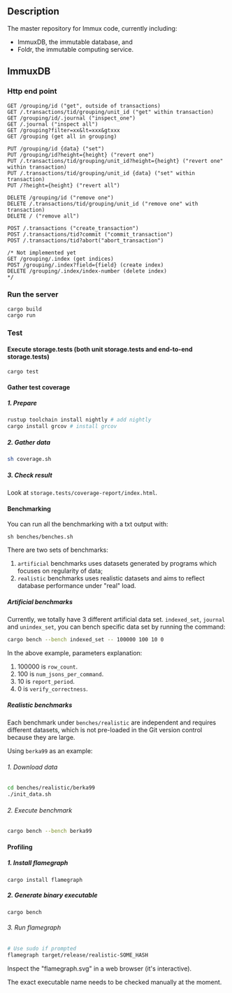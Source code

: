 ## Description

The master repository for Immux code, currently including:
- ImmuxDB, the immutable database, and
- Foldr, the immutable computing service.

## ImmuxDB

### Http end point
```
GET /grouping/id ("get", outside of transactions)
GET /.transactions/tid/grouping/unit_id ("get" within transaction)
GET /grouping/id/.journal ("inspect_one")
GET /.journal ("inspect all")
GET /grouping?filter=xx&lt=xxx&gtxxx
GET /grouping (get all in grouping)

PUT /grouping/id {data} ("set")
PUT /grouping/id?height={height} ("revert one")
PUT /.transactions/tid/grouping/unit_id?height={height} ("revert one" within transaction)
PUT /.transactions/tid/grouping/unit_id {data} ("set" within transaction)
PUT /?height={height} ("revert all")

DELETE /grouping/id ("remove one")
DELETE /.transactions/tid/grouping/unit_id ("remove one" with transaction)
DELETE / ("remove all")

POST /.transactions ("create_transaction")
POST /.transactions/tid?commit ("commit_transaction")
POST /.transactions/tid?abort("abort_transaction")

/* Not implemented yet
GET /grouping/.index (get indices)
POST /grouping/.index?field={field} (create index)
DELETE /grouping/.index/index-number (delete index)
*/
```

### Run the server

```
cargo build
cargo run
```

### Test

#### Execute storage.tests (both unit storage.tests and end-to-end storage.tests)
```
cargo test
```

#### Gather test coverage

##### 1. Prepare

```bash
rustup toolchain install nightly # add nightly
cargo install grcov # install grcov
```

##### 2. Gather data

```bash
sh coverage.sh
```

##### 3. Check result

Look at `storage.tests/coverage-report/index.html`.

#### Benchmarking

You can run all the benchmarking with a txt output with:

```aidl
sh benches/benches.sh 
```

There are two sets of benchmarks:
1. `artificial` benchmarks uses datasets generated by programs which focuses on regularity of data;
2. `realistic` benchmarks uses realistic datasets and aims to reflect database performance under "real" load.

##### Artificial benchmarks

Currently, we totally have 3 different artificial data set. `indexed_set`, `journal` and `unindex_set`,
 you can bench specific data set by running the command: 

```bash
cargo bench --bench indexed_set -- 100000 100 10 0
```

In the above example, parameters explanation:
 
1. 100000 is `row_count`.
2. 100 is `num_jsons_per_command`.
3. 10 is `report_period`.
4. 0 is `verify_correctness`.

##### Realistic benchmarks

Each benchmark under `benches/realistic` are independent and requires different datasets, which is not pre-loaded in the Git version control because they are large.

Using `berka99` as an example:

###### 1. Download data

```bash
cd benches/realistic/berka99
./init_data.sh
```

###### 2. Execute benchmark

```bash
cargo bench --bench berka99
```

#### Profiling

##### 1. Install flamegraph

```
cargo install flamegraph
```

##### 2. Generate binary executable

```
cargo bench
```

###### 3. Run flamegraph

```bash
# Use sudo if prompted
flamegraph target/release/realistic-SOME_HASH
```

Inspect the "flamegraph.svg" in a web browser (it's interactive).

The exact executable name needs to be checked manually at the moment.
